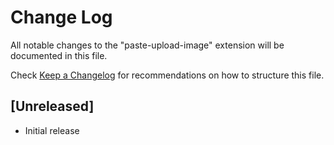 # Change Log

All notable changes to the "paste-upload-image" extension will be documented in this file.

Check [Keep a Changelog](http://keepachangelog.com/) for recommendations on how to structure this file.

## [Unreleased]

- Initial release